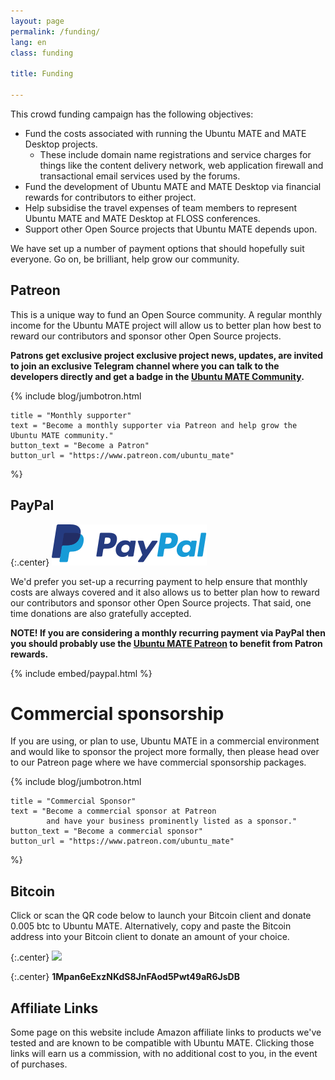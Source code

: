 ```yaml
---
layout: page
permalink: /funding/
lang: en
class: funding

title: Funding

---
```


This crowd funding campaign has the following objectives:

  * Fund the costs associated with running the Ubuntu MATE and MATE Desktop projects.
    * These include domain name registrations and service charges for things like the content delivery network, web application firewall and transactional email services used by the forums.
  * Fund the development of Ubuntu MATE and MATE Desktop via financial rewards for contributors to either project.
  * Help subsidise the travel expenses of team members to represent Ubuntu MATE and MATE Desktop at FLOSS conferences.
  * Support other Open Source projects that Ubuntu MATE depends upon.

We have set up a number of payment options that should hopefully suit
everyone. Go on, be brilliant, help grow our community.

## Patreon

This is a unique way to fund an Open Source community. A regular
monthly income for the Ubuntu MATE project will allow us to better plan
how best to reward our contributors and sponsor other Open Source
projects.

**Patrons get exclusive project exclusive project news, updates, are invited
to join an exclusive Telegram channel where you can talk to the developers
directly and get a badge in the [Ubuntu MATE Community](https://ubuntu-mate.community).**


{% include blog/jumbotron.html

    title = "Monthly supporter"
    text = "Become a monthly supporter via Patreon and help grow the Ubuntu MATE community."
    button_text = "Become a Patron"
    button_url = "https://www.patreon.com/ubuntu_mate"

%}


## PayPal

{:.center}
![PayPal logo](/images/brands/paypal.svg)

We'd prefer you set-up a recurring payment to help ensure that monthly
costs are always covered and it also allows us to better plan how to
reward our contributors and sponsor other Open Source projects.
That said, one time donations are also gratefully accepted.

**NOTE! If you are considering a monthly recurring payment via PayPal then
you should probably use the [Ubuntu MATE Patreon](https://www.patreon.com/ubuntu_mate)
to benefit from Patron rewards.**

{% include embed/paypal.html %}


# Commercial sponsorship

If you are using, or plan to use, Ubuntu MATE in a commercial
environment and would like to sponsor the project more formally, then
please head over to our Patreon page where we have commercial
sponsorship packages.


{% include blog/jumbotron.html

    title = "Commercial Sponsor"
    text = "Become a commercial sponsor at Patreon
            and have your business prominently listed as a sponsor."
    button_text = "Become a commercial sponsor"
    button_url = "https://www.patreon.com/ubuntu_mate"

%}


## Bitcoin

Click or scan the QR code below to launch your Bitcoin client and
donate 0.005 btc to Ubuntu MATE. Alternatively, copy and paste the
Bitcoin address into your Bitcoin client to donate an amount of your choice.

{:.center}
[![](https://chart.googleapis.com/chart?chs=384x384&cht=qr&chl=bitcoin:1Mpan6eExzNKdS8JnFAod5Pwt49aR6JsDB?amount=0.005&message=Donate_0.005_btc_to_Ubuntu_MATE)](bitcoin:1Mpan6eExzNKdS8JnFAod5Pwt49aR6JsDB?amount=0.055&label=Ubuntu%20MATE)

{:.center}
**1Mpan6eExzNKdS8JnFAod5Pwt49aR6JsDB**

## Affiliate Links

Some page on this website include Amazon affiliate links to products we've tested and are known to be compatible with Ubuntu MATE. Clicking those links will earn us a commission, with no additional cost to you, in the event of purchases.